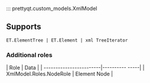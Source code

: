 ::: prettyqt.custom_models.XmlModel

## Supports

`ET.ElementTree | ET.Element | xml TreeIterator`

### Additional roles

| Role                    | Data            |
| ------------------------|----------  -----|
| XmlModel.Roles.NodeRole | Element Node    |
